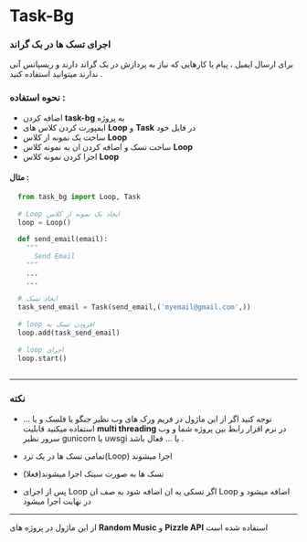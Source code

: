 # Task-Bg
### اجرای تسک ها در بک گراند
برای ارسال ایمیل ، پیام یا کارهایی که نیاز به پردازش در بک گراند دارند و ریسپانس آنی ندارند میتوانید استفاده کنید .

### نحوه استفاده :
+ اضافه کردن **task-bg** به پروژه 
+ ایمپورت کردن کلاس های **Loop** و **Task** در فایل خود
+ ساخت یک نمونه از کلاس **Loop** 
+ ساخت تسک و اضافه کردن ان به نمونه کلاس **Loop**
+ اجرا کردن نمونه کلاس **Loop**
#### مثال :
```python
  from task_bg import Loop, Task
  
  # Loop ایجاد یک نمونه از کلاس 
  loop = Loop()
  
  def send_email(email):
    """
      Send Email
    """
    ...
    ...
    
  # ایجاد تسک 
  task_send_email = Task(send_email,('myemail@gmail.com',))
  
  # loop افزودن تسک به 
  loop.add(task_send_email)
  
  # loop اجرای 
  loop.start()
  
```

---
### نکته
 
+ توجه کنید اگر از این ماژول در فریم ورک های وب نظیر جنگو یا فلسک و یا ... استفاده میکنید قابلیت **multi threading**  در نرم افزار رابط بین پروژه شما و وب سرور نظیر   gunicorn  یا uwsgi  یا ... فعال باشد .
 
 + تمامی تسک ها در یک ترد(Loop) اجرا میشوند 
 
 + تسک ها به صورت سینک اجرا میشوند(فعلا)

 + پس از اجرای Loop اگر تسکی به ان اضافه شود به صف ان Loop اضافه میشود و در نهایت اجرا میشود
---

از این ماژول در پروژه های **Random Music** و **Pizzle API**  استفاده شده است
